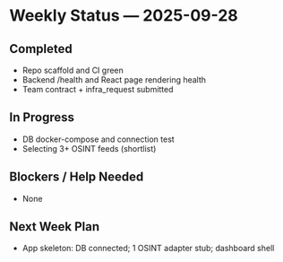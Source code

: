 # Weekly Status — 2025-09-28

## Completed

- Repo scaffold and CI green
- Backend /health and React page rendering health
- Team contract + infra_request submitted

## In Progress

- DB docker-compose and connection test
- Selecting 3+ OSINT feeds (shortlist)

## Blockers / Help Needed

- None

## Next Week Plan

- App skeleton: DB connected; 1 OSINT adapter stub; dashboard shell
